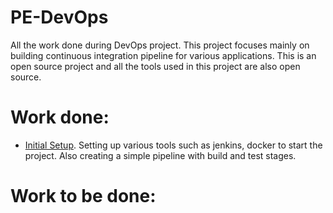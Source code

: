 # PE-DevOps
All the work done during DevOps project. This project focuses mainly on building continuous integration pipeline for various applications. This is an open source project and all the tools used in this project are also open source.

# Work done:
* [Initial Setup](https://github.com/shreyakupadhyay/Continuous-Integration/Initial_setup). Setting up various tools such as jenkins, docker to start the project. Also creating a simple pipeline with build and test stages.


# Work to be done:

